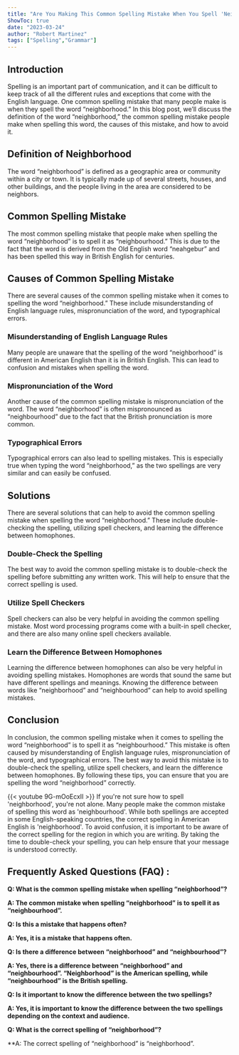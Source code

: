 ```yaml
---
title: "Are You Making This Common Spelling Mistake When You Spell 'Neighborhood'? Find Out Now!"
ShowToc: true 
date: "2023-03-24"
author: "Robert Martinez" 
tags: ["Spelling","Grammar"]
---
```

## Introduction

Spelling is an important part of communication, and it can be difficult to keep track of all the different rules and exceptions that come with the English language. One common spelling mistake that many people make is when they spell the word “neighborhood.” In this blog post, we’ll discuss the definition of the word “neighborhood,” the common spelling mistake people make when spelling this word, the causes of this mistake, and how to avoid it. 

## Definition of Neighborhood

The word “neighborhood” is defined as a geographic area or community within a city or town. It is typically made up of several streets, houses, and other buildings, and the people living in the area are considered to be neighbors. 

## Common Spelling Mistake

The most common spelling mistake that people make when spelling the word “neighborhood” is to spell it as “neighbourhood.” This is due to the fact that the word is derived from the Old English word “neahgebur” and has been spelled this way in British English for centuries. 

## Causes of Common Spelling Mistake

There are several causes of the common spelling mistake when it comes to spelling the word “neighborhood.” These include misunderstanding of English language rules, mispronunciation of the word, and typographical errors. 

### Misunderstanding of English Language Rules

Many people are unaware that the spelling of the word “neighborhood” is different in American English than it is in British English. This can lead to confusion and mistakes when spelling the word. 

### Mispronunciation of the Word

Another cause of the common spelling mistake is mispronunciation of the word. The word “neighborhood” is often mispronounced as “neighbourhood” due to the fact that the British pronunciation is more common. 

### Typographical Errors

Typographical errors can also lead to spelling mistakes. This is especially true when typing the word “neighborhood,” as the two spellings are very similar and can easily be confused. 

## Solutions

There are several solutions that can help to avoid the common spelling mistake when spelling the word “neighborhood.” These include double-checking the spelling, utilizing spell checkers, and learning the difference between homophones. 

### Double-Check the Spelling

The best way to avoid the common spelling mistake is to double-check the spelling before submitting any written work. This will help to ensure that the correct spelling is used. 

### Utilize Spell Checkers

Spell checkers can also be very helpful in avoiding the common spelling mistake. Most word processing programs come with a built-in spell checker, and there are also many online spell checkers available. 

### Learn the Difference Between Homophones

Learning the difference between homophones can also be very helpful in avoiding spelling mistakes. Homophones are words that sound the same but have different spellings and meanings. Knowing the difference between words like “neighborhood” and “neighbourhood” can help to avoid spelling mistakes. 

## Conclusion

In conclusion, the common spelling mistake when it comes to spelling the word “neighborhood” is to spell it as “neighbourhood.” This mistake is often caused by misunderstanding of English language rules, mispronunciation of the word, and typographical errors. The best way to avoid this mistake is to double-check the spelling, utilize spell checkers, and learn the difference between homophones. By following these tips, you can ensure that you are spelling the word “neighborhood” correctly.

{{< youtube 9G-mOoEcxII >}} 
If you're not sure how to spell 'neighborhood', you're not alone. Many people make the common mistake of spelling this word as 'neighbourhood'. While both spellings are accepted in some English-speaking countries, the correct spelling in American English is 'neighborhood'. To avoid confusion, it is important to be aware of the correct spelling for the region in which you are writing. By taking the time to double-check your spelling, you can help ensure that your message is understood correctly.

## Frequently Asked Questions (FAQ) :
**Q: What is the common spelling mistake when spelling “neighborhood”?**

**A: The common mistake when spelling “neighborhood” is to spell it as “neighbourhood”.**

**Q: Is this a mistake that happens often?**

**A: Yes, it is a mistake that happens often.**

**Q: Is there a difference between “neighborhood” and “neighbourhood”?**

**A: Yes, there is a difference between “neighborhood” and “neighbourhood”. “Neighborhood” is the American spelling, while “neighbourhood” is the British spelling.**

**Q: Is it important to know the difference between the two spellings?**

**A: Yes, it is important to know the difference between the two spellings depending on the context and audience.**

**Q: What is the correct spelling of “neighborhood”?**

**A: The correct spelling of “neighborhood” is “neighborhood”.





